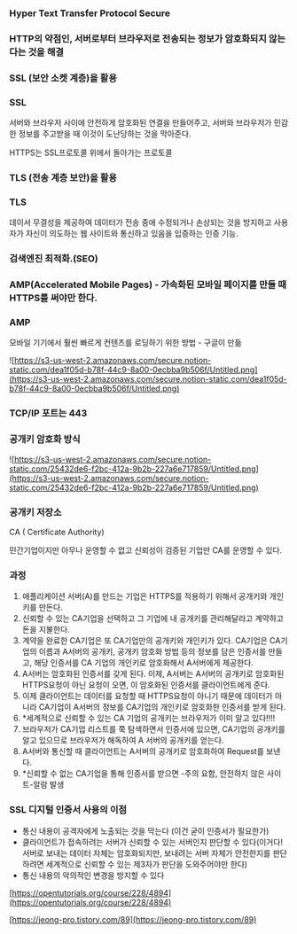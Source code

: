 ﻿
### Hyper Text Transfer Protocol Secure

### HTTP의 약점인, 서버로부터 브라우저로 전송되는 정보가 암호화되지 않는다는 것을 해결

### SSL (보안 소켓 계층)을 활용

### SSL

서버와 브라우저 사이에 안전하게 암호화된 연결을 만들어주고, 서버와 브라우저가 민감한 정보를 주고받을 때 이것이 도난당하는 것을 막아준다.

HTTPS는 SSL프로토콜 위에서 돌아가는 프로토콜

### TLS (전송 계층 보안)을 활용

### TLS

데이서 무결성을 제공하여 데이터가 전송 중에 수정되거나 손상되는 것을 방지하고 사용자가 자신이 의도하는 웹 사이트와 통신하고 있음을 입증하는 인증 기능.

### 검색엔진 최적화.(SEO)

### AMP(Accelerated Mobile Pages) - 가속화된 모바일 페이지를 만들 때 HTTPS를 써야만 한다.

### AMP

모바일 기기에서 훨씬 빠르게 컨텐츠를 로딩하기 위한 방법 - 구글이 만듦

![https://s3-us-west-2.amazonaws.com/secure.notion-static.com/dea1f05d-b78f-44c9-8a00-0ecbba9b506f/Untitled.png](https://s3-us-west-2.amazonaws.com/secure.notion-static.com/dea1f05d-b78f-44c9-8a00-0ecbba9b506f/Untitled.png)

### TCP/IP 포트는 443

### 공개키 암호화 방식

![https://s3-us-west-2.amazonaws.com/secure.notion-static.com/25432de6-f2bc-412a-9b2b-227a6e717859/Untitled.png](https://s3-us-west-2.amazonaws.com/secure.notion-static.com/25432de6-f2bc-412a-9b2b-227a6e717859/Untitled.png)

### 공개키 저장소

CA ( Certificate Authority)

민간기업이지만 아무나 운영할 수 없고 신뢰성이 검증된 기업만 CA를 운영할 수 있다.

### 과정

1.  애플리케이션 서버(A)를 만드는 기업은 HTTPS를 적용하기 위해서 공개키와 개인키를 만든다.
2.  신뢰할 수 있는 CA기업을 선택하고 그 기업에 내 공개키를 관리해달라고 계약하고 돈을 지불한다.
3.  계약을 완료한 CA기업은 또 CA기업만의 공개키와 개인키가 있다. CA기업은 CA기업의 이름과 A서버의 공개키, 공개키 암호화 방법 등의 정보를 담은 인증서를 만들고, 해당 인증서를 CA 기업의 개인키로 암호화해서 A서버에게 제공한다.
4.  A서버는 암호화된 인증서를 갖게 된다. 이제, A서버는 A서버의 공개키로 암호화된 HTTPS요청이 아닌 요청이 오면, 이 암호화된 인증서를 클라이언트에게 준다.
5.  이제 클라이언트는 데이터를 요청할 때 HTTPS요청이 아니기 때문에 데이터가 아니라 CA기업이 A서버의 정보를 CA기업의 개인키로 암호화한 인증서를 받게 된다.
6.  *세계적으로 신뢰할 수 있는 CA 기업의 공개키는 브라우저가 이미 알고 있다!!!!
7.  브라우저가 CA기업 리스트를 쭉 탐색하면서 인증서에 있으면, CA기업의 공개키를 알고 있으므로 브라우저가 해독하여 A 서버의 공개키를 얻는다.
8.  A서버와 통신할 때 클라이언트는 A서버의 공개키로 암호화하여 Request를 보낸다.
9.  *신뢰할 수 없는 CA기업을 통해 인증서를 받으면 -주의 요함, 안전하지 않은 사이트-알람 발생

### SSL 디지털 인증서 사용의 이점

-   통신 내용이 공격자에게 노출되는 것을 막는다 (이건 굳이 인증서가 필요한가)
-   클라이언트가 접속하려는 서버가 신뢰할 수 있는 서버인지 판단할 수 있다(이거다! 서버로 보내는 데이터 자체는 암호화되지만, 보내려는 서버 자체가 안전한지를 판단하려면 세계적으로 신뢰할 수 있는 제3자가 판단을 도와주어야만 한다)
-   통신 내용의 악의적인 변경을 방지할 수 있다

[](https://opentutorials.org/course/228/4894)[https://opentutorials.org/course/228/4894](https://opentutorials.org/course/228/4894)

[](https://jeong-pro.tistory.com/89)[https://jeong-pro.tistory.com/89](https://jeong-pro.tistory.com/89)
